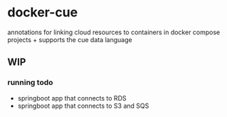 # docker-cue
annotations for linking cloud resources to containers in docker compose projects + supports the cue data language

## WIP

### running todo

* springboot app that connects to RDS
* springboot app that connects to S3 and SQS
